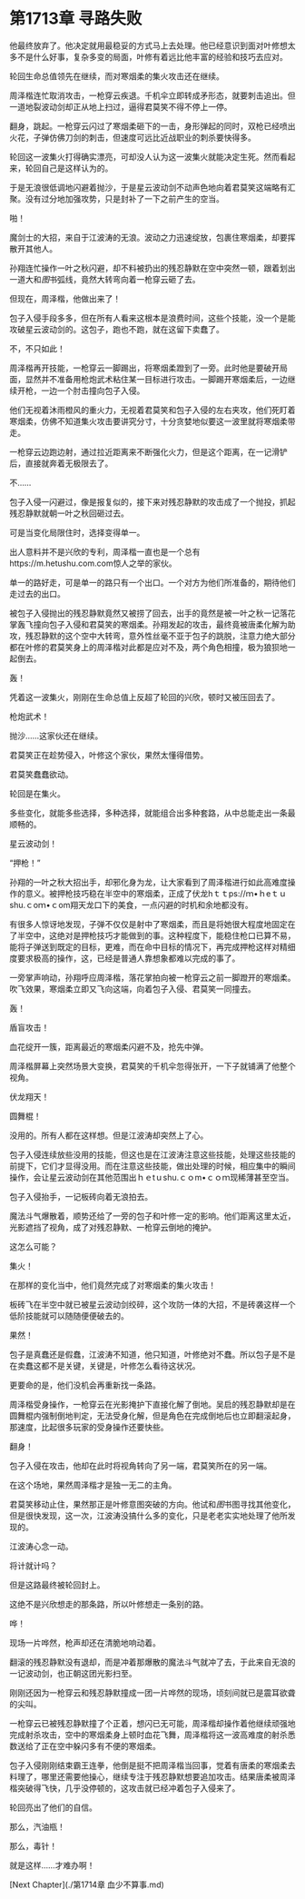# 第1713章 寻路失败

他最终放弃了。他决定就用最稳妥的方式马上去处理。他已经意识到面对叶修想太多不是什么好事，复杂多变的局面，叶修有着远比他丰富的经验和技巧去应对。

轮回生命总值领先在继续，而对寒烟柔的集火攻击还在继续。

周泽楷连忙取消攻击，一枪穿云疾退。千机伞立即转成矛形态，就要刺击追出。但一道地裂波动剑却正从地上扫过，逼得君莫笑不得不停上一停。

翻身，跳起。一枪穿云闪过了寒烟柔砸下的一击，身形弹起的同时，双枪已经喷出火花，子弹仿佛刀剑的刺击，但速度可远比近战职业的刺杀要快得多。

轮回这一波集火打得确实漂亮，可却没人认为这一波集火就能决定生死。然而看起来，轮回自己是这样认为的。

于是无浪很低调地闪避着抛沙，于是星云波动剑不动声色地向着君莫笑这端略有汇聚。没有过分地加强攻势，只是封补了一下之前产生的空当。

啪！

魔剑士的大招，来自于江波涛的无浪。波动之力迅速绽放，包裹住寒烟柔，却要挥散开其他人。

孙翔连忙操作一叶之秋闪避，却不料被扔出的残忍静默在空中突然一顿，跟着划出一道大和*图*书弧线，竟然大转弯向着一枪穿云砸了去。

但现在，周泽楷，他做出来了！

包子入侵手段多多，但在所有人看来这根本是浪费时间，这些个技能，没一个是能攻破星云波动剑的。这包子，跑也不跑，就在这留下卖蠢了。

不，不只如此！

周泽楷再开技能，一枪穿云一脚踢出，将寒烟柔蹬到了一旁。此时他是要破开局面，显然并不准备用枪炮武术粘住某一目标进行攻击。一脚踢开寒烟柔后，一边继续开枪，一边一个肘击撞向包子入侵。

他们无视着沐雨橙风的重火力，无视着君莫笑和包子入侵的左右夹攻，他们死盯着寒烟柔，仿佛不知道集火攻击要讲究分寸，十分贪婪地似要这一波里就将寒烟柔带走。

一枪穿云边跑边射，通过拉近距离来不断强化火力，但是这个距离，在一记滑铲后，直接就奔着无极限去了。

不……

包子入侵一闪避过，像是报复似的，接下来对残忍静默的攻击成了一个抛投，抓起残忍静默就朝一叶之秋回砸过去。

可是当变化局限住时，选择变得单一。

出人意料并不是兴欣的专利，周泽楷一直也是一个总有https://m.hetushu.com.com惊人之举的家伙。

单一的路好走，可是单一的路只有一个出口。一个对方为他们所准备的，期待他们走过去的出口。

被包子入侵抛出的残忍静默竟然又被捞了回去，出手的竟然是被一叶之秋一记落花掌轰飞撞向包子入侵和君莫笑的寒烟柔。孙翔发起的攻击，最终竟被唐柔化解为助攻，残忍静默的这个空中大转弯，意外性丝毫不亚于包子的跳脱，注意力绝大部分都在叶修的君莫笑身上的周泽楷对此都是应对不及，两个角色相撞，极为狼狈地一起倒去。

轰！

凭着这一波集火，刚刚在生命总值上反超了轮回的兴欣，顿时又被压回去了。

枪炮武术！

抛沙……这家伙还在继续。

君莫笑正在趁势侵入，叶修这个家伙，果然太懂得借势。

君莫笑蠢蠢欲动。

轮回是在集火。

多些变化，就能多些选择，多种选择，就能组合出多种套路，从中总能走出一条最顺畅的。

星云波动剑！

“押枪！”

孙翔的一叶之秋大招出手，却邪化身为龙，让大家看到了周泽楷进行如此高难度操作的意义。被押枪技巧稳在半空中的寒烟柔，正成了伏龙hｔｔps://ｍ•ｈeｔｕshu.ｃoｍ•ｃom翔天龙口下的美食，一点闪避的时机和余地都没有。

有很多人惊讶地发现，子弹不仅仅是射中了寒烟柔，而且是将她很大程度地固定在了半空中，这绝对是押枪技巧才能做到的事。这种程度下，能稳住枪口已算不易，能将子弹送到既定的目标，更难，而在命中目标的情况下，再完成押枪这样对精细度要求极高的操作，这，已经是普通人靠想象都难以完成的事了。

一旁掌声响动，孙翔呼应周泽楷，落花掌拍向被一枪穿云之前一脚蹬开的寒烟柔。吹飞效果，寒烟柔立即又飞向这端，向着包子入侵、君莫笑一同撞去。

轰！

盾盲攻击！

血花绽开一簇，距离最近的寒烟柔闪避不及，抢先中弹。

周泽楷屏幕上突然场景大变换，君莫笑的千机伞忽得张开，一下子就铺满了他整个视角。

伏龙翔天！

圆舞棍！

没用的。所有人都在这样想。但是江波涛却突然上了心。

包子入侵连续放些没用的技能，但这也是在江波涛注意这些技能，处理这些技能的前提下，它们才显得没用。而在注意这些技能，做出处理的时候，相应集中的瞬间操作，会让星云波动剑在其他范围出ｈｅtｕshu.ｃｏm•ｃｏｍ现稀薄甚至空当。

包子入侵抬手，一记板砖向着无浪拍去。

魔法斗气爆散着，顺势还给了一旁的包子和叶修一定的影响。他们距离这里太近，光影遮挡了视角，成了对残忍静默、一枪穿云倒地的掩护。

这怎么可能？

集火！

在那样的变化当中，他们竟然完成了对寒烟柔的集火攻击！

板砖飞在半空中就已被星云波动剑绞碎，这个攻防一体的大招，不是砖袭这样一个低阶技能就可以随随便便破去的。

果然！

包子是真蠢还是假蠢，江波涛不知道，他只知道，叶修绝对不蠢。所以包子是不是在卖蠢这都不是关键，关键是，叶修怎么看待这状况。

更要命的是，他们没机会再重新找一条路。

周泽楷受身操作，一枪穿云在光影掩护下直接化解了倒地。吴启的残忍静默却是在圆舞棍内强制倒地判定，无法受身化解，但是角色在完成倒地后也立即翻滚起身，那速度，比起很多玩家的受身操作还要快些。

翻身！

包子入侵在攻击，他却在此时将视角转向了另一端，君莫笑所在的另一端。

在这个场地，果然周泽楷才是独一无二的主角。

君莫笑移动止住，果然那正是叶修意图突破的方向。他试和*图*书图寻找其他变化，但是很快发现，这一次，江波涛没搞什么多的变化，只是老老实实地处理了他所发现的。

江波涛心念一动。

将计就计吗？

但是这路最终被轮回封上。

这绝不是兴欣想走的那条路，所以叶修想走一条别的路。

哗！

现场一片哗然，枪声却还在清脆地响动着。

翻滚的残忍静默没有退却，而是冲着那爆散的魔法斗气就冲了去，于此来自无浪的一记波动剑，也正朝这团光影扫至。

刚刚还因为一枪穿云和残忍静默撞成一团一片哗然的现场，顷刻间就已是震耳欲聋的尖叫。

一枪穿云已被残忍静默撞了个正着，想闪已无可能，周泽楷却操作着他继续顽强地完成射杀攻击，空中的寒烟柔身上顿时血花飞舞，周泽楷将这一波高难度的射杀悉数送给了正在空中躲闪多有不便的寒烟柔。

包子入侵刚刚结束霸王连拳，他倒是挺不把周泽楷当回事，觉着有唐柔的寒烟柔去料理了，哪里还需要他操心，继续专注于残忍静默想要追加攻击。结果唐柔被周泽楷突破得飞快，几乎没停顿的，这攻击就已经冲着包子入侵来了。

轮回亮出了他们的自信。

那么，汽油瓶！

那么，毒针！

就是这样……才难办啊！



[Next Chapter](./第1714章 血少不算事.md)